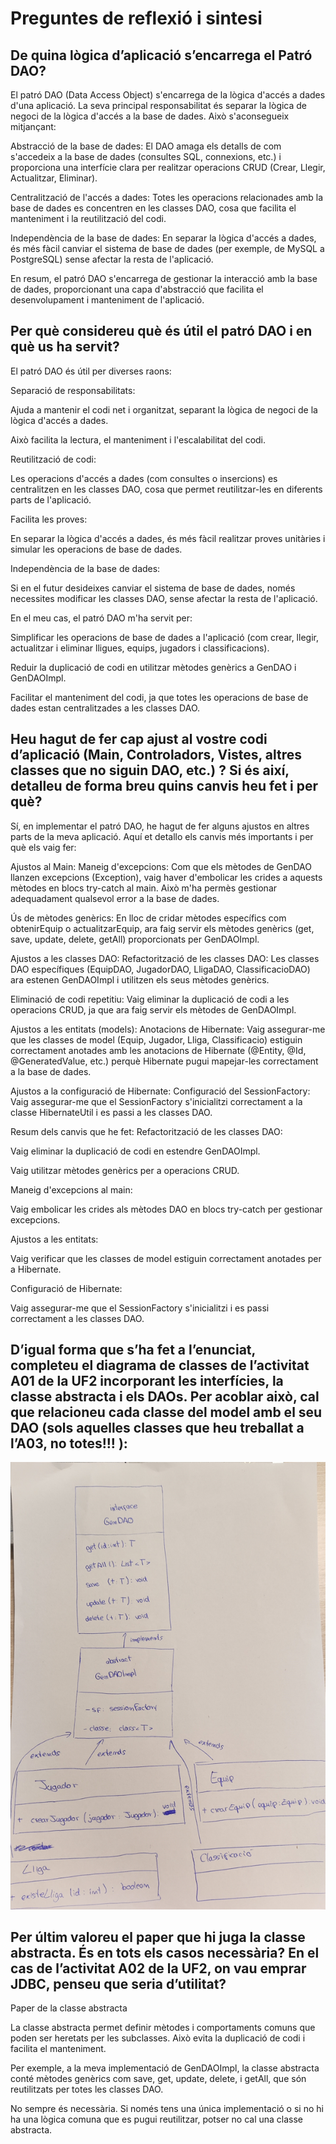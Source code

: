 # Preguntes de reflexió i sintesi


## De quina lògica d’aplicació s’encarrega el Patró DAO?

El patró DAO (Data Access Object) s'encarrega de la lògica d'accés a dades d'una aplicació. La seva principal responsabilitat és separar la lògica de negoci de la lògica d'accés a la base de dades. Això s'aconsegueix mitjançant:

Abstracció de la base de dades: El DAO amaga els detalls de com s'accedeix a la base de dades (consultes SQL, connexions, etc.) i proporciona una interfície clara per realitzar operacions CRUD (Crear, Llegir, Actualitzar, Eliminar).

Centralització de l'accés a dades: Totes les operacions relacionades amb la base de dades es concentren en les classes DAO, cosa que facilita el manteniment i la reutilització del codi.

Independència de la base de dades: En separar la lògica d'accés a dades, és més fàcil canviar el sistema de base de dades (per exemple, de MySQL a PostgreSQL) sense afectar la resta de l'aplicació.

En resum, el patró DAO s'encarrega de gestionar la interacció amb la base de dades, proporcionant una capa d'abstracció que facilita el desenvolupament i manteniment de l'aplicació.

## Per què considereu què és útil el patró DAO i en què us ha servit?

El patró DAO és útil per diverses raons:

Separació de responsabilitats:

Ajuda a mantenir el codi net i organitzat, separant la lògica de negoci de la lògica d'accés a dades.

Això facilita la lectura, el manteniment i l'escalabilitat del codi.

Reutilització de codi:

Les operacions d'accés a dades (com consultes o insercions) es centralitzen en les classes DAO, cosa que permet reutilitzar-les en diferents parts de l'aplicació.

Facilita les proves:

En separar la lògica d'accés a dades, és més fàcil realitzar proves unitàries i simular les operacions de base de dades.

Independència de la base de dades:

Si en el futur desideixes canviar el sistema de base de dades, només necessites modificar les classes DAO, sense afectar la resta de l'aplicació.




En el meu cas, el patró DAO m'ha servit per:

Simplificar les operacions de base de dades a l'aplicació (com crear, llegir, actualitzar i eliminar lligues, equips, jugadors i classificacions).

Reduir la duplicació de codi en utilitzar mètodes genèrics a GenDAO i GenDAOImpl.

Facilitar el manteniment del codi, ja que totes les operacions de base de dades estan centralitzades a les classes DAO.

## Heu hagut de fer cap ajust al vostre codi d’aplicació (Main, Controladors, Vistes, altres classes que no siguin DAO, etc.) ? Si és així, detalleu de forma breu quins canvis heu fet i per què?

Sí, en implementar el patró DAO, he hagut de fer alguns ajustos en altres parts de la meva aplicació. Aquí et detallo els canvis més importants i per què els vaig fer:

Ajustos al Main:
Maneig d'excepcions: Com que els mètodes de GenDAO llanzen excepcions (Exception), vaig haver d'embolicar les crides a aquests mètodes en blocs try-catch al main. Això m'ha permès gestionar adequadament qualsevol error a la base de dades.

Ús de mètodes genèrics: En lloc de cridar mètodes específics com obtenirEquip o actualitzarEquip, ara faig servir els mètodes genèrics (get, save, update, delete, getAll) proporcionats per GenDAOImpl.

Ajustos a les classes DAO:
Refactorització de les classes DAO: Les classes DAO específiques (EquipDAO, JugadorDAO, LligaDAO, ClassificacioDAO) ara estenen GenDAOImpl i utilitzen els seus mètodes genèrics.

Eliminació de codi repetitiu: Vaig eliminar la duplicació de codi a les operacions CRUD, ja que ara faig servir els mètodes de GenDAOImpl.

Ajustos a les entitats (models):
Anotacions de Hibernate: Vaig assegurar-me que les classes de model (Equip, Jugador, Lliga, Classificacio) estiguin correctament anotades amb les anotacions de Hibernate (@Entity, @Id, @GeneratedValue, etc.) perquè Hibernate pugui mapejar-les correctament a la base de dades.

Ajustos a la configuració de Hibernate:
Configuració del SessionFactory: Vaig assegurar-me que el SessionFactory s'inicialitzi correctament a la classe HibernateUtil i es passi a les classes DAO.

Resum dels canvis que he fet:
Refactorització de les classes DAO:

Vaig eliminar la duplicació de codi en estendre GenDAOImpl.

Vaig utilitzar mètodes genèrics per a operacions CRUD.

Maneig d'excepcions al main:

Vaig embolicar les crides als mètodes DAO en blocs try-catch per gestionar excepcions.

Ajustos a les entitats:

Vaig verificar que les classes de model estiguin correctament anotades per a Hibernate.

Configuració de Hibernate:

Vaig assegurar-me que el SessionFactory s'inicialitzi i es passi correctament a les classes DAO.



## D’igual forma que s’ha fet a l’enunciat, completeu el diagrama de classes de l’activitat A01 de la UF2 incorporant les interfícies, la classe abstracta i els DAOs. Per acoblar això, cal que relacioneu cada classe del model amb el seu DAO (sols aquelles classes que heu treballat a l’A03, no totes!!! ):

![alt text](image.png)


## Per últim valoreu el paper que hi juga la classe abstracta. És en tots els casos necessària? En el cas de l’activitat A02 de la UF2, on vau emprar JDBC, penseu que seria d’utilitat?  


Paper de la classe abstracta

La classe abstracta permet definir mètodes i comportaments comuns que poden ser heretats per les subclasses. Això evita la duplicació de codi i facilita el manteniment.

Per exemple, a la meva implementació de GenDAOImpl, la classe abstracta conté mètodes genèrics com save, get, update, delete, i getAll, que són reutilitzats per totes les classes DAO.


No sempre és necessària. Si només tens una única implementació o si no hi ha una lògica comuna que es pugui reutilitzar, potser no cal una classe abstracta.





